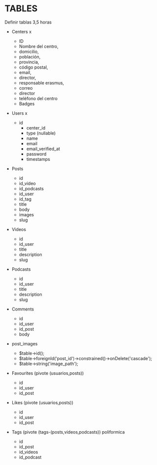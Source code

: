 # TABLES
Definir tablas 3,5 horas
* Centers x
    * ID 
    * Nombre del centro, 
    * domicilio, 
    * población, 
    * provincia,
    * código postal, 
    * email, 
    * director, 
    * responsable erasmus, 
    * correo 
    * director 
    * teléfono del centro
    * Badges

* Users x
  * id
    * center_id
    * type (nullable)
    * name
    * email
    * email_verified_at
    * password
    * timestamps

* Posts 
   * id
   * id_video
   * id_podcasts
   * id_user
   * id_tag
   * title
   * body
   * images
   * slug


* Videos
    * id
    * id_user
    * title
    * description
    * slug

* Podcasts
    * id
    * id_user
    * title
    * description
    * slug

* Comments
    * id
    * id_user
    * id_post
    * body

* post_images
  * $table->id();
  * $table->foreignId('post_id')->constrained()->onDelete('cascade');
  * $table->string('image_path');

* Favourites (pivote (usuarios,posts))
    * id
    * id_user
    * id_post

* Likes (pivote (usuarios,posts))
    * id
    * id_user
    * id_post

* Tags (pivote (tags-(posts,videos,podcasts)) poliformica
    * id
    * id_post
    * id_videos
    * id_podcast
    

    



































